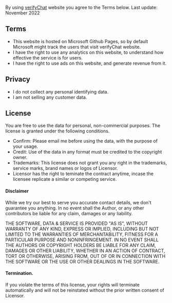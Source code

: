 By using [verifyChat](https://webkythe.github.io/verifyChat/) website you agree to the Terms below. Last update: November 2022

## Terms 
* This website is hosted on Microsoft Github Pages, so by default Microsoft might track the users that visit verifyChat website. 
* I have the right to use any analytics on this website, to understand how effective the service is for users. 
* I have the right to use ads on this website, and generate revenue from it.


## Privacy
* I do not collect any personal identifying data. 
* I am not selling any customer data.

## License 

You are free to use the data for personal, non-commercial purposes. The license is granted under the following conditions.

* Confirm: Please email me before using the data, with the purpose of your usage.
* Credit: Use of the data in any format must be credited to the copyright owner.
* Trademarks: This license does not grant you any right in the trademarks, service marks, brand names or logos of Licensor.
* Licensor has the right to teminate the contract anytime, incase the licensee replicate a similar or competing service.

#### Disclaimer
While we try our best to serve you accurate contact details, we don't guarantee you anything. In no event shall the Author, or any other contributors be liable for any claim, damages or any liability.

THE SOFTWARE, DATA & SERVICE IS PROVIDED "AS IS", WITHOUT WARRANTY OF ANY KIND, EXPRESS OR IMPLIED, INCLUDING BUT NOT LIMITED TO THE WARRANTIES OF MERCHANTABILITY, FITNESS FOR A PARTICULAR PURPOSE AND NONINFRINGEMENT. IN NO EVENT SHALL THE AUTHORS OR COPYRIGHT HOLDERS BE LIABLE FOR ANY CLAIM, DAMAGES OR OTHER LIABILITY, WHETHER IN AN ACTION OF CONTRACT, TORT OR OTHERWISE, ARISING FROM, OUT OF OR IN CONNECTION WITH THE SOFTWARE OR THE USE OR OTHER DEALINGS IN THE SOFTWARE.

#### Termination.
If you violate the terms of this license, your rights will terminate automatically and will not be reinstated without the prior written consent of Licensor.
